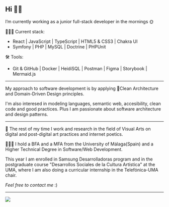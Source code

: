 ## Hi 👋🏻 

I’m currently working as a junior full-stack developer in the mornings 🌞

👩🏻‍💻 Current stack:
* React | JavaScript | TypeScript | HTML5 & CSS3 | Chakra UI
* Symfony | PHP | MySQL | Doctrine | PHPUnit 

🛠 Tools:
* Git & GitHub | Docker | HeidiSQL | Postman | Figma | Storybook | Mermaid.js

---

My approach to software development is by applying 🌿Clean Architecture and Domain-Driven Design principles.

I'm also interesed in modeling languages, semantic web, accesibility, clean code and good practices. Plus I am passionate about software architecture and design patterns. 


---

🌼 The rest of my time I work and research in the field of Visual Arts on digital and post-digital art practices and internet poetics. 

👩🏻‍🎓 I hold a BFA and a MFA from the University of Málaga(Spain) and a Higher Technical Degree in Software/Web Development.

This year I am enrolled in Samsung Desarrolladoras program and in the postgraduate course "Desarrollos Sociales de la Cultura Artística" at the UMA, where I am also doing a curricular internship in the Telefónica-UMA chair.

*Feel free to contact me* :)

---

![](https://komarev.com/ghpvc/?username=HadalyVillasclaras&color=lightgrey)